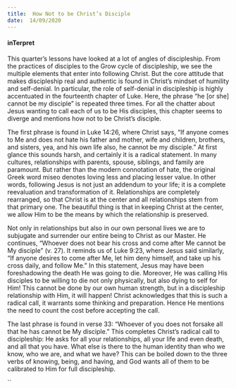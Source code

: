 ```yaml
---
title:  How Not to be Christ’s Disciple
date:  14/09/2020
---
```


#### inTerpret

This quarter’s lessons have looked at a lot of angles of discipleship. From the practices of disciples to the Grow cycle of discipleship, we see the multiple elements that enter into following Christ. But the core attitude that makes discipleship real and authentic is found in Christ’s mindset of humility and self-denial. In particular, the role of self-denial in discipleship is highly accentuated in the fourteenth chapter of Luke. Here, the phrase “he [or she] cannot be my disciple” is repeated three times. For all the chatter about Jesus wanting to call each of us to be His disciples, this chapter seems to diverge and mentions how not to be Christ’s disciple.

The first phrase is found in Luke 14:26, where Christ says, “If anyone comes to Me and does not hate his father and mother, wife and children, brothers, and sisters, yea, and his own life also, he cannot be my disciple.” At first glance this sounds harsh, and certainly it is a radical statement. In many cultures, relationships with parents, spouse, siblings, and family are paramount. But rather than the modern connotation of hate, the original Greek word miseo denotes loving less and placing lesser value. In other words, following Jesus is not just an addendum to your life; it is a complete reevaluation and transformation of it. Relationships are completely rearranged, so that Christ is at the center and all relationships stem from that primary one. The beautiful thing is that in keeping Christ at the center, we allow Him to be the means by which the relationship is preserved.

Not only in relationships but also in our own personal lives we are to subjugate and surrender our entire being to Christ as our Master. He continues, “Whoever does not bear his cross and come after Me cannot be My disciple” (v. 27). It reminds us of Luke 9:23, where Jesus said similarly, “If anyone desires to come after Me, let him deny himself, and take up his cross daily, and follow Me.” In this statement, Jesus may have been foreshadowing the death He was going to die. Moreover, He was calling His disciples to be willing to die not only physically, but also dying to self for Him! This cannot be done by our own human strength, but in a discipleship relationship with Him, it will happen! Christ acknowledges that this is such a radical call, it warrants some thinking and preparation. Hence He mentions the need to count the cost before accepting the call.

The last phrase is found in verse 33: “Whoever of you does not forsake all that he has cannot be My disciple.” This completes Christ’s radical call to discipleship: He asks for all your relationships, all your life and even death, and all that you have. What else is there to the human identity than who we know, who we are, and what we have? This can be boiled down to the three verbs of knowing, being, and having, and God wants all of them to be calibrated to Him for full discipleship.

``